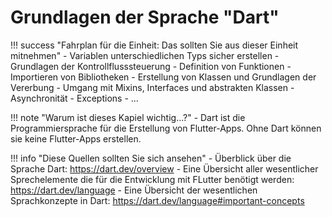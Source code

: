 # Grundlagen der Sprache "Dart"

!!! success "Fahrplan für die Einheit: Das sollten Sie aus dieser Einheit mitnehmen"
    - Variablen unterschiedlichen Typs sicher erstellen
    - Grundlagen der Kontrollflusssteuerung
    - Definition von Funktionen
    - Importieren von Bibliotheken
    - Erstellung von Klassen und Grundlagen der Vererbung
    - Umgang mit Mixins, Interfaces und abstrakten Klassen
    - Asynchronität 
    - Exceptions
    - ... 

!!! note "Warum ist dieses Kapiel wichtig...?"
    - Dart ist die Programmiersprache für die Erstellung von Flutter-Apps. 
    Ohne Dart können sie keine Flutter-Apps erstellen.


!!! info "Diese Quellen sollten Sie sich ansehen"
    - Überblick über die Sprache Dart: <https://dart.dev/overview>
    - Eine Übersicht aller wesentlicher Sprechelemente die für die Entwicklung mit FLutter benötigt werden: <https://dart.dev/language>
    - Eine Übersicht der wesentlichen Sprachkonzepte in Dart: <https://dart.dev/language#important-concepts>


<!-- !!! note "Was lernen Sie in dieser Einheit..."
    - ....
  
!!! note "Voraussetzung für diese Einheit (das sollten sie kennen)"
    - ...
   -->


    

<!--     
### Constructors

If you come from a language like C# or Java, you might expect to see `new Map()` instead of just `Map()`. In Dart, the `new` keyword is _optional_. For details, see [Using constructors](https://dart.dev/language/classes#using-constructors).
    
    
### Collections

Dart provides three different types of collections

- Lists
- Sets
- Maps

Read more about collections here <https://dart.dev/language/collections> 

### const versus final

Very good explanation: <https://stackoverflow.com/questions/50431055/what-is-the-difference-between-the-const-and-final-keywords-in-dart>

**Const**:
If the value you have is computed at runtime (new DateTime.now(), for example), you can not use a const for it. However, if the value is known at compile time (const a = 1;), then you should use const over final. There are 2 other large differences between const and final. Firstly, if you're using const inside a class, you have to declare it as static const rather than just const. Secondly, if you have a const collection, everything inside of that is in const. If you have a final collection, everything inside of that is not final.

**Final**:
final should be used over const if you don't know the value at compile time, and it will be calculated/grabbed at runtime. If you want an HTTP response that can't be changed, if you want to get something from a database, or if you want to read from a local file, use final. Anything that isn't known at compile time should be final over const.


    
Quellen:
- https://dart.dev/language
  - Stellt alle wesentlichen Sprechkonzepte und -elemente vor, die für die Entwicklung mit FLutter benötigt werden
- Eine Übersicht der wesentlichen Sprachkonzepte
  - https://dart.dev/language#important-concepts -->
